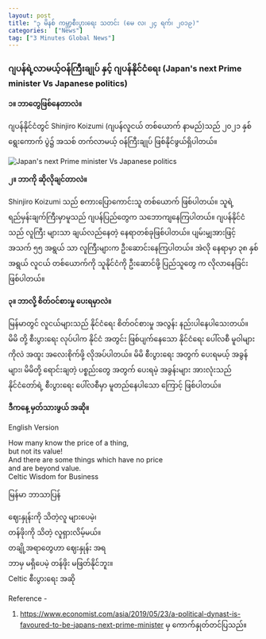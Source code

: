 ```yaml
---
layout: post
title: "၃ မိနစ် ကမ္ဘာ့စီးပွားရေး သတင်း (မေ လ၊ ၂၄ ရက်၊ ၂၀၁၉)"
categories:  ["News"]
tag: ["3 Minutes Global News"]
---
```


### ဂျပန်ရဲ့လာမယ့်ဝန်ကြီးချုပ် နှင့် ဂျပန်နိုင်ငံရေး (Japan's next Prime minister Vs Japanese politics)

**၁။ ဘာတွေဖြစ်နေတာလဲ။**

ဂျပန်နိုင်ငံတွင် Shinjiro Koizumi (ဂျပန်လူငယ် တစ်ယောက် နာမည်)သည် ၂၀၂၁ နှစ် ရွေးကောက် ပွဲ၌ အသစ် တက်လာမယ့် ဝန်ကြီးချုပ် ဖြစ်နိုင်ဖွယ်ရှိပါတယ်။
<!-- more -->

<img src="http://drive.google.com/uc?export=view&id=1DXR8oih6bVKgBqovWleCdHp0jBEapEHV" alt="Japan's next Prime minister Vs Japanese politics">

**၂။ ဘာကို ဆိုလိုချင်တာလဲ။**

Shinjiro Koizumi သည် စကားပြောကောင်းသူ တစ်ယောက် ဖြစ်ပါတယ်။
သူရဲ့ရည်မှန်းချက်ကြီးမှာမူသည် ဂျပန်ပြည်တွေက သဘောကျနေကြပါတယ်။
ဂျပန်နိုင်ငံ သည် လူကြီး များသာ ချယ်လည်နေတဲ့ နေရာတစ်ခုဖြစ်ပါတယ်။
ပျမ်းမျှအားဖြင့် အသက် ၅၅ အရွယ် သာ လူကြီးများက ဦးဆောင်းနေကြပါတယ်။
အဲလို နေရာမှာ ၃၈ နှစ် အရွယ် လူငယ် တစ်ယောက်ကို သူနိုင်ငံကို ဦးဆောင်ဖို့
ပြည်သူတွေ က လိုလာနေခြင်းဖြစ်ပါတယ်။

**၃။ ဘာလို့ စိတ်ဝင်စားမှု ပေးရမှာလဲ။**


မြန်မာတွင် လူငယ်များသည် နိုင်ငံရေး စိတ်ဝင်စားမှု အလွန်း နည်းပါနေပါသေးတယ်။
မိမိ တို့ စီးပွားရေး လုပ်ပါက နိုင်ငံ အတွင်း ဖြစ်ပျက်နေသော နိုင်ငံရေး ပေါ်လစီ မူဝါများကိုလဲ အထူး အလေးစိုက်ဖို့ လိုအပ်ပါတယ်။
 မိမိ စီးပွားရေး အတွက် ပေးရမယ့် အခွန်များ၊ မိမိတို့ ရောင်းချတဲ့ ပစ္စည်းတွေ အတွက် ပေးရမဲ့ အခွန်းများ အားလုံးသည် နိုင်ငံတော်ရဲ့
စီးပွားရေး ပေါ်လစီမှာ မူတည်နေပါသော ကြောင့် ဖြစ်ပါတယ်။


**ဒီကနေ့ မှတ်သားဖွယ် အဆို။**

English Version

How many know the price of a thing,<br />
but not its value!<br />
And there are some things which have no price<br />
and are beyond value.<br />
Celtic Wisdom for Business

မြန်မာ ဘာသာပြန်

ဈေးနှုန်းကို သိတဲ့လူ များပေမဲ့၊<br />
တန်ဖိုးကို သိတဲ့ လူရှားလိမ့်မယ်။<br />
တချို့အရာတွေဟာ ဈေးနှုန်း အရ<br />
ဘာမှ မရှိပေမဲ့ တန်ဖိုး မဖြတ်နိုင်ဘူး။<br />
Celtic စီးပွားရေး အဆို

Reference -
1. https://www.economist.com/asia/2019/05/23/a-political-dynast-is-favoured-to-be-japans-next-prime-minister
မှ ကောက်နှုတ်တင်ပြသည်။
